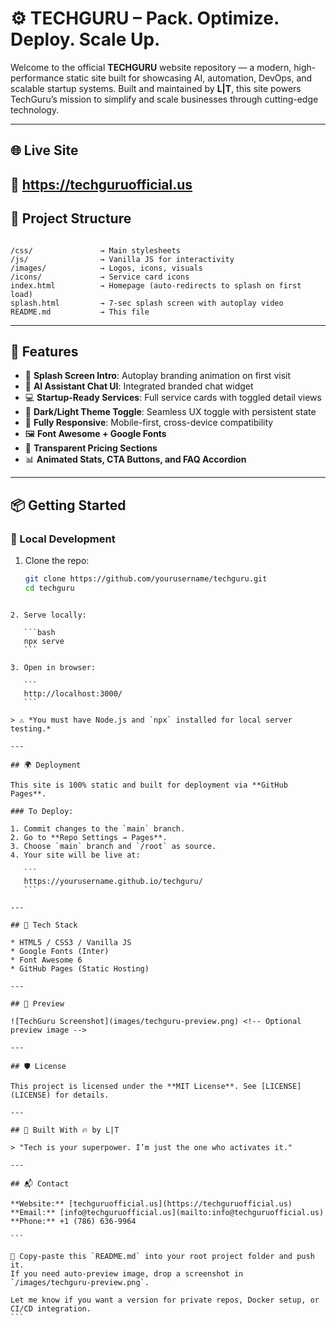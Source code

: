 
# ⚙️ TECHGURU – Pack. Optimize. Deploy. Scale Up.

Welcome to the official **TECHGURU** website repository — a modern, high-performance static site built for showcasing AI, automation, DevOps, and scalable startup systems. Built and maintained by **L|T**, this site powers TechGuru’s mission to simplify and scale businesses through cutting-edge technology.

---

## 🌐 Live Site  
🔗 https://techguruofficial.us
---

## 📁 Project Structure

```

/css/               → Main stylesheets
/js/                → Vanilla JS for interactivity
/images/            → Logos, icons, visuals
/icons/             → Service card icons
index.html          → Homepage (auto-redirects to splash on first load)
splash.html         → 7-sec splash screen with autoplay video
README.md           → This file

````

---

## 🚀 Features

- 🎥 **Splash Screen Intro**: Autoplay branding animation on first visit  
- 🧠 **AI Assistant Chat UI**: Integrated branded chat widget  
- 💻 **Startup-Ready Services**: Full service cards with toggled detail views  
- 🎨 **Dark/Light Theme Toggle**: Seamless UX toggle with persistent state  
- 📱 **Fully Responsive**: Mobile-first, cross-device compatibility  
- 🖼️ **Font Awesome + Google Fonts**  
- 🧾 **Transparent Pricing Sections**  
- 📊 **Animated Stats, CTA Buttons, and FAQ Accordion**

---

## 📦 Getting Started

### 🔧 Local Development

1. Clone the repo:
   ```bash
   git clone https://github.com/yourusername/techguru.git
   cd techguru
````

2. Serve locally:

   ```bash
   npx serve
   ```

3. Open in browser:

   ```
   http://localhost:3000/
   ```

> ⚠️ *You must have Node.js and `npx` installed for local server testing.*

---

## 🌍 Deployment

This site is 100% static and built for deployment via **GitHub Pages**.

### To Deploy:

1. Commit changes to the `main` branch.
2. Go to **Repo Settings → Pages**.
3. Choose `main` branch and `/root` as source.
4. Your site will be live at:

   ```
   https://yourusername.github.io/techguru/
   ```

---

## 🧠 Tech Stack

* HTML5 / CSS3 / Vanilla JS
* Google Fonts (Inter)
* Font Awesome 6
* GitHub Pages (Static Hosting)

---

## 📸 Preview

![TechGuru Screenshot](images/techguru-preview.png) <!-- Optional preview image -->

---

## 🛡 License

This project is licensed under the **MIT License**. See [LICENSE](LICENSE) for details.

---

## 🔧 Built With 🔥 by L|T

> "Tech is your superpower. I’m just the one who activates it."

---

## 📬 Contact

**Website:** [techguruofficial.us](https://techguruofficial.us)
**Email:** [info@techguruofficial.us](mailto:info@techguruofficial.us)
**Phone:** +1 (786) 636-9964

```

🧠 Copy-paste this `README.md` into your root project folder and push it.  
If you need auto-preview image, drop a screenshot in `/images/techguru-preview.png`.

Let me know if you want a version for private repos, Docker setup, or CI/CD integration.
```
